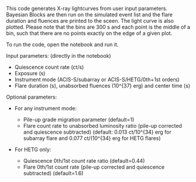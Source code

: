 This code generates X-ray lightcurves from user input parameters. Bayesian Blocks are then run on the simulated event list and the flare duration and fluences are printed to the sceen. The light curve is also plotted. Please note that the bins are 300 s and each point is the middle of a bin, such that there are no points exactly on the edge of a given plot.

To run the code, open the notebook and run it.

Input parameters: (directly in the notebook)
- Quiescence count rate (ct/s)
- Exposure (s)
- Instrument mode (ACIS-S/subarray or ACIS-S/HETG/0th+1st orders)
- Flare duration (s), unabsorbed fluences (10^{37} erg) and center time (s)


Optional parameters:
- For any instrument mode:
   - Pile-up grade migration parameter (default=1)
   - Flare count rate to unabsorbed luminosity ratio (pile-up corrected and quiescence subtracted) (default: 0.013 ct/10^{34} erg for subarray flare and 0.077 ct/(10^{34} erg for HETG flares)

- For HETG only:
    - Quiescence 0th/1st count rate ratio (default=0.44)
    - Flare 0th/1st count rate (pile-up corrected and quiescence subtracted) (default=1.6)
    
